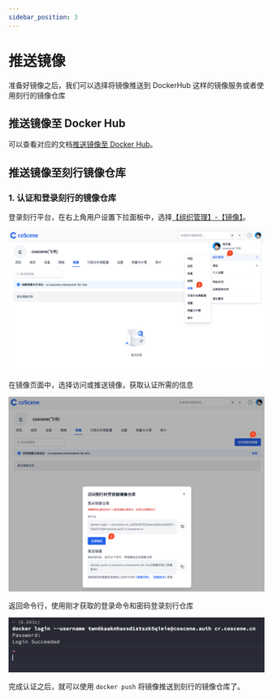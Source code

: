 ```yaml
---
sidebar_position: 3
---
```


# 推送镜像

准备好镜像之后，我们可以选择将镜像推送到 DockerHub 这样的镜像服务或者使用刻行的镜像仓库

## 推送镜像至 Docker Hub

可以查看对应的文档[推送镜像至 Docker Hub](https://docs.docker.com/docker-hub/repos/#pushing-a-docker-container-image-to-docker-hub)。

## 推送镜像至刻行镜像仓库

### 1. 认证和登录刻行的镜像仓库

登录刻行平台，在右上角用户设置下拉面板中，选择[【组织管理】-【镜像】](https://coscene.cn/org/images)。

![docker-images-page](./img/4-13-docker-images-page.png)

在镜像页面中，选择访问或推送镜像，获取认证所需的信息

![generate-docker-auth](./img/4-13-generate-docker-auth.png)

返回命令行，使用刚才获取的登录命令和密码登录刻行仓库

![docker-login](./img/4-13-docker-login.png)

完成认证之后，就可以使用 `docker push` 将镜像推送到刻行的镜像仓库了。
